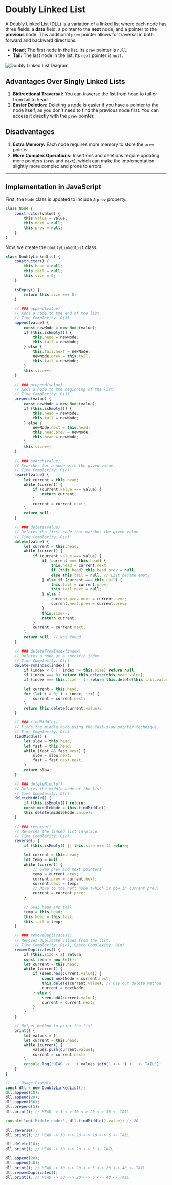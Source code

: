 # Doubly Linked List

A Doubly Linked List (DLL) is a variation of a linked list where each node has three fields: a **data** field, a pointer to the **next** node, and a pointer to the **previous** node. This additional `prev` pointer allows for traversal in both forward and backward directions.

-   **Head:** The first node in the list. Its `prev` pointer is `null`.
-   **Tail:** The last node in the list. Its `next` pointer is `null`.

![Doubly Linked List Diagram](https://media.geeksforgeeks.org/wp-content/uploads/20200318185603/Doubly-Linked-List-1.png)

## Advantages Over Singly Linked Lists

1.  **Bidirectional Traversal:** You can traverse the list from head to tail or from tail to head.
2.  **Easier Deletion:** Deleting a node is easier if you have a pointer to the node itself, as you don't need to find the previous node first. You can access it directly with the `prev` pointer.

## Disadvantages

1.  **Extra Memory:** Each node requires more memory to store the `prev` pointer.
2.  **More Complex Operations:** Insertions and deletions require updating more pointers (`prev` and `next`), which can make the implementation slightly more complex and prone to errors.

---

## Implementation in JavaScript

First, the `Node` class is updated to include a `prev` property.

```javascript
class Node {
    constructor(value) {
        this.value = value;
        this.next = null;
        this.prev = null;
    }
}
```

Now, we create the `DoublyLinkedList` class.

```javascript
class DoublyLinkedList {
    constructor() {
        this.head = null;
        this.tail = null;
        this.size = 0;
    }

    isEmpty() {
        return this.size === 0;
    }

    // ### append(value)
    // Adds a node to the end of the list.
    // Time Complexity: O(1)
    append(value) {
        const newNode = new Node(value);
        if (this.isEmpty()) {
            this.head = newNode;
            this.tail = newNode;
        } else {
            this.tail.next = newNode;
            newNode.prev = this.tail;
            this.tail = newNode;
        }
        this.size++;
    }

    // ### prepend(value)
    // Adds a node to the beginning of the list.
    // Time Complexity: O(1)
    prepend(value) {
        const newNode = new Node(value);
        if (this.isEmpty()) {
            this.head = newNode;
            this.tail = newNode;
        } else {
            newNode.next = this.head;
            this.head.prev = newNode;
            this.head = newNode;
        }
        this.size++;
    }

    // ### search(value)
    // Searches for a node with the given value.
    // Time Complexity: O(n)
    search(value) {
        let current = this.head;
        while (current) {
            if (current.value === value) {
                return current;
            }
            current = current.next;
        }
        return null;
    }

    // ### delete(value)
    // Deletes the first node that matches the given value.
    // Time Complexity: O(n)
    delete(value) {
        let current = this.head;
        while (current) {
            if (current.value === value) {
                if (current === this.head) {
                    this.head = current.next;
                    if (this.head) this.head.prev = null;
                    else this.tail = null; // List became empty
                } else if (current === this.tail) {
                    this.tail = current.prev;
                    this.tail.next = null;
                } else {
                    current.prev.next = current.next;
                    current.next.prev = current.prev;
                }
                this.size--;
                return current;
            }
            current = current.next;
        }
        return null; // Not found
    }

    // ### deleteFromIndex(index)
    // Deletes a node at a specific index.
    // Time Complexity: O(n)
    deleteFromIndex(index) {
        if (index < 0 || index >= this.size) return null;
        if (index === 0) return this.delete(this.head.value);
        if (index === this.size - 1) return this.delete(this.tail.value);

        let current = this.head;
        for (let i = 0; i < index; i++) {
            current = current.next;
        }
        return this.delete(current.value);
    }

    // ### findMiddle()
    // Finds the middle node using the fast-slow pointer technique.
    // Time Complexity: O(n)
    findMiddle() {
        let slow = this.head;
        let fast = this.head;
        while (fast && fast.next) {
            slow = slow.next;
            fast = fast.next.next;
        }
        return slow;
    }

    // ### deleteMiddle()
    // Deletes the middle node of the list.
    // Time Complexity: O(n)
    deleteMiddle() {
        if (this.isEmpty()) return;
        const middleNode = this.findMiddle();
        this.delete(middleNode.value);
    }

    // ### reverse()
    // Reverses the linked list in-place.
    // Time Complexity: O(n)
    reverse() {
        if (this.isEmpty() || this.size === 1) return;

        let current = this.head;
        let temp = null;
        while (current) {
            // Swap prev and next pointers
            temp = current.prev;
            current.prev = current.next;
            current.next = temp;
            // Move to the next node (which is now in current.prev)
            current = current.prev;
        }

        // Swap head and tail
        temp = this.head;
        this.head = this.tail;
        this.tail = temp;
    }

    // ### removeDuplicates()
    // Removes duplicate values from the list.
    // Time Complexity: O(n), Space Complexity: O(n)
    removeDuplicates() {
        if (this.size < 2) return;
        const seen = new Set();
        let current = this.head;
        while (current) {
            if (seen.has(current.value)) {
                const nextNode = current.next;
                this.delete(current.value); // Use our delete method
                current = nextNode;
            } else {
                seen.add(current.value);
                current = current.next;
            }
        }
    }

    // Helper method to print the list
    print() {
        let values = [];
        let current = this.head;
        while (current) {
            values.push(current.value);
            current = current.next;
        }
        console.log('HEAD -> ' + values.join(' <-> ') + ' <- TAIL');
    }
}

// --- Usage Example ---
const dll = new DoublyLinkedList();
dll.append(10);
dll.append(20);
dll.append(30);
dll.prepend(5);
dll.print(); // HEAD -> 5 <-> 10 <-> 20 <-> 30 <- TAIL

console.log('Middle node:', dll.findMiddle().value); // 20

dll.reverse();
dll.print(); // HEAD -> 30 <-> 20 <-> 10 <-> 5 <- TAIL

dll.delete(10);
dll.print(); // HEAD -> 30 <-> 20 <-> 5 <- TAIL

dll.append(20);
dll.append(40);
dll.print(); // HEAD -> 30 <-> 20 <-> 5 <-> 20 <-> 40 <- TAIL
dll.removeDuplicates();
dll.print(); // HEAD -> 30 <-> 20 <-> 5 <-> 40 <- TAIL
```